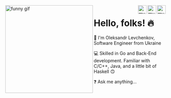 
<img align="left" alt="funny gif" width="275px" src="https://media.tenor.com/images/c3c951cb4cb8502a94f7c0318c6d5d15/tenor.gif" />

<a href="https://instagram.com/ollevche">
  <img align="right" alt="my instagram" width="27px" src="https://simpleicons.org/icons/instagram.svg" />
</a>

<a href="https://www.linkedin.com/in/ollevche">
  <img align="right" alt="my linkedin" width="27px" src="https://simpleicons.org/icons/linkedin.svg" />
</a>

<a href="https://play.google.com/store/apps/developer?id=Aleksandr+Levchenkov&hl=en_US&gl=US">
  <img align="right" alt="my google play" width="27px" src="https://simpleicons.org/icons/googleplay.svg" />
</a>

# Hello, folks! 🔥

🦍 I'm Oleksandr Levchenkov, Software Engineer from Ukraine

💻 Skilled in Go and Back-End development. Familiar with C/C++, Java, and a little bit of Haskell 🙃

❓ Ask me anything...
